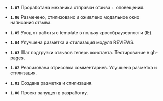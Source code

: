 - **`1.07`**  Проработана механика отправки отзыва + оповещения.

- **`1.06`**  Размечено, стилизовано и оживлено модальное окно написания отзыва.

- **`1.05`**  Уход от работы с template в пользу кроссбраузерности (IE).

- **`1.04`**  Улучшена разметка и стилизация модуля REVIEWS.

- **`1.03`**  Шаг подгрузки отзывов теперь константа. Тестирование в gh-pages.

- **`1.02`**  Реализована отрисовка комментариев. Улучшена разметка и стилизация.

- **`1.01`**  Создана разметка и стилизация.

- **`1.00`**  Проект запущен в разработку.
